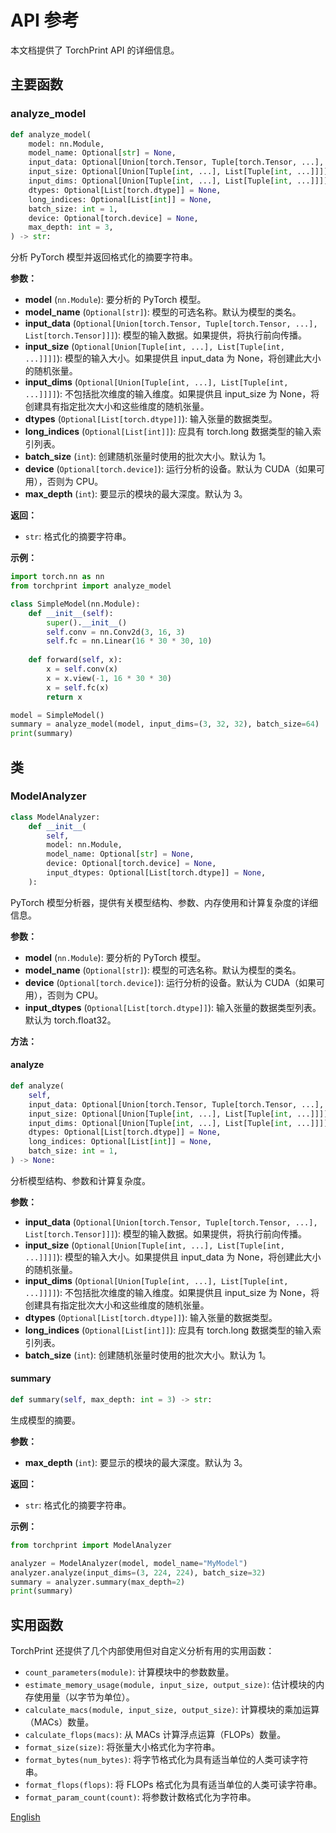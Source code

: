 # API 参考

本文档提供了 TorchPrint API 的详细信息。

## 主要函数

### analyze_model

```python
def analyze_model(
    model: nn.Module,
    model_name: Optional[str] = None,
    input_data: Optional[Union[torch.Tensor, Tuple[torch.Tensor, ...], List[torch.Tensor]]] = None,
    input_size: Optional[Union[Tuple[int, ...], List[Tuple[int, ...]]]] = None,
    input_dims: Optional[Union[Tuple[int, ...], List[Tuple[int, ...]]]] = None,
    dtypes: Optional[List[torch.dtype]] = None,
    long_indices: Optional[List[int]] = None,
    batch_size: int = 1,
    device: Optional[torch.device] = None,
    max_depth: int = 3,
) -> str:
```

分析 PyTorch 模型并返回格式化的摘要字符串。

**参数：**

- **model** (`nn.Module`): 要分析的 PyTorch 模型。
- **model_name** (`Optional[str]`): 模型的可选名称。默认为模型的类名。
- **input_data** (`Optional[Union[torch.Tensor, Tuple[torch.Tensor, ...], List[torch.Tensor]]]`): 模型的输入数据。如果提供，将执行前向传播。
- **input_size** (`Optional[Union[Tuple[int, ...], List[Tuple[int, ...]]]]`): 模型的输入大小。如果提供且 input_data 为 None，将创建此大小的随机张量。
- **input_dims** (`Optional[Union[Tuple[int, ...], List[Tuple[int, ...]]]]`): 不包括批次维度的输入维度。如果提供且 input_size 为 None，将创建具有指定批次大小和这些维度的随机张量。
- **dtypes** (`Optional[List[torch.dtype]]`): 输入张量的数据类型。
- **long_indices** (`Optional[List[int]]`): 应具有 torch.long 数据类型的输入索引列表。
- **batch_size** (`int`): 创建随机张量时使用的批次大小。默认为 1。
- **device** (`Optional[torch.device]`): 运行分析的设备。默认为 CUDA（如果可用），否则为 CPU。
- **max_depth** (`int`): 要显示的模块的最大深度。默认为 3。

**返回：**

- `str`: 格式化的摘要字符串。

**示例：**

```python
import torch.nn as nn
from torchprint import analyze_model

class SimpleModel(nn.Module):
    def __init__(self):
        super().__init__()
        self.conv = nn.Conv2d(3, 16, 3)
        self.fc = nn.Linear(16 * 30 * 30, 10)
        
    def forward(self, x):
        x = self.conv(x)
        x = x.view(-1, 16 * 30 * 30)
        x = self.fc(x)
        return x

model = SimpleModel()
summary = analyze_model(model, input_dims=(3, 32, 32), batch_size=64)
print(summary)
```

## 类

### ModelAnalyzer

```python
class ModelAnalyzer:
    def __init__(
        self,
        model: nn.Module,
        model_name: Optional[str] = None,
        device: Optional[torch.device] = None,
        input_dtypes: Optional[List[torch.dtype]] = None,
    ):
```

PyTorch 模型分析器，提供有关模型结构、参数、内存使用和计算复杂度的详细信息。

**参数：**

- **model** (`nn.Module`): 要分析的 PyTorch 模型。
- **model_name** (`Optional[str]`): 模型的可选名称。默认为模型的类名。
- **device** (`Optional[torch.device]`): 运行分析的设备。默认为 CUDA（如果可用），否则为 CPU。
- **input_dtypes** (`Optional[List[torch.dtype]]`): 输入张量的数据类型列表。默认为 torch.float32。

**方法：**

#### analyze

```python
def analyze(
    self,
    input_data: Optional[Union[torch.Tensor, Tuple[torch.Tensor, ...], List[torch.Tensor]]] = None,
    input_size: Optional[Union[Tuple[int, ...], List[Tuple[int, ...]]]] = None,
    input_dims: Optional[Union[Tuple[int, ...], List[Tuple[int, ...]]]] = None,
    dtypes: Optional[List[torch.dtype]] = None,
    long_indices: Optional[List[int]] = None,
    batch_size: int = 1,
) -> None:
```

分析模型结构、参数和计算复杂度。

**参数：**

- **input_data** (`Optional[Union[torch.Tensor, Tuple[torch.Tensor, ...], List[torch.Tensor]]]`): 模型的输入数据。如果提供，将执行前向传播。
- **input_size** (`Optional[Union[Tuple[int, ...], List[Tuple[int, ...]]]]`): 模型的输入大小。如果提供且 input_data 为 None，将创建此大小的随机张量。
- **input_dims** (`Optional[Union[Tuple[int, ...], List[Tuple[int, ...]]]]`): 不包括批次维度的输入维度。如果提供且 input_size 为 None，将创建具有指定批次大小和这些维度的随机张量。
- **dtypes** (`Optional[List[torch.dtype]]`): 输入张量的数据类型。
- **long_indices** (`Optional[List[int]]`): 应具有 torch.long 数据类型的输入索引列表。
- **batch_size** (`int`): 创建随机张量时使用的批次大小。默认为 1。

#### summary

```python
def summary(self, max_depth: int = 3) -> str:
```

生成模型的摘要。

**参数：**

- **max_depth** (`int`): 要显示的模块的最大深度。默认为 3。

**返回：**

- `str`: 格式化的摘要字符串。

**示例：**

```python
from torchprint import ModelAnalyzer

analyzer = ModelAnalyzer(model, model_name="MyModel")
analyzer.analyze(input_dims=(3, 224, 224), batch_size=32)
summary = analyzer.summary(max_depth=2)
print(summary)
```

## 实用函数

TorchPrint 还提供了几个内部使用但对自定义分析有用的实用函数：

- `count_parameters(module)`: 计算模块中的参数数量。
- `estimate_memory_usage(module, input_size, output_size)`: 估计模块的内存使用量（以字节为单位）。
- `calculate_macs(module, input_size, output_size)`: 计算模块的乘加运算（MACs）数量。
- `calculate_flops(macs)`: 从 MACs 计算浮点运算（FLOPs）数量。
- `format_size(size)`: 将张量大小格式化为字符串。
- `format_bytes(num_bytes)`: 将字节格式化为具有适当单位的人类可读字符串。
- `format_flops(flops)`: 将 FLOPs 格式化为具有适当单位的人类可读字符串。
- `format_param_count(count)`: 将参数计数格式化为字符串。

[English](api.md)
